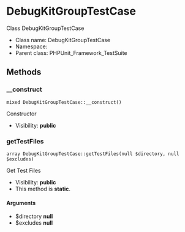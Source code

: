 DebugKitGroupTestCase
===============

Class DebugKitGroupTestCase




* Class name: DebugKitGroupTestCase
* Namespace: 
* Parent class: PHPUnit_Framework_TestSuite







Methods
-------


### __construct

    mixed DebugKitGroupTestCase::__construct()

Constructor



* Visibility: **public**




### getTestFiles

    array DebugKitGroupTestCase::getTestFiles(null $directory, null $excludes)

Get Test Files



* Visibility: **public**
* This method is **static**.


#### Arguments
* $directory **null**
* $excludes **null**



